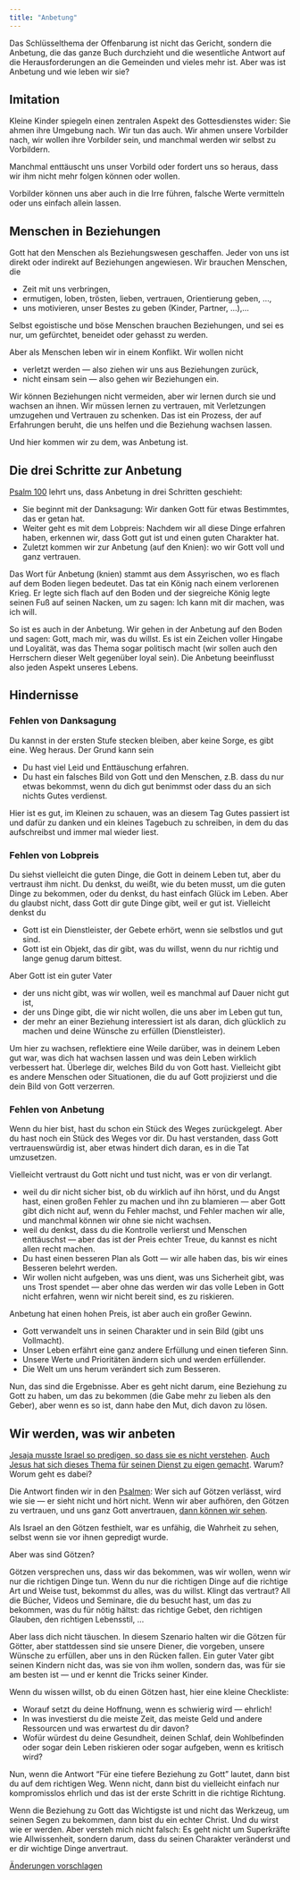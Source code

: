 ```yaml
---
title: "Anbetung"
---
```



Das Schlüsselthema der Offenbarung ist nicht das Gericht, sondern die Anbetung, die das ganze Buch durchzieht und die wesentliche Antwort auf die Herausforderungen an die Gemeinden und vieles mehr ist. Aber was ist Anbetung und wie leben wir sie?


## Imitation

<a name="01cb"></a>
Kleine Kinder spiegeln einen zentralen Aspekt des Gottesdienstes wider: Sie ahmen ihre Umgebung nach. Wir tun das auch. Wir ahmen unsere Vorbilder nach, wir wollen ihre Vorbilder sein, und manchmal werden wir selbst zu Vorbildern.

Manchmal enttäuscht uns unser Vorbild oder fordert uns so heraus, dass wir ihm nicht mehr folgen können oder wollen.

Vorbilder können uns aber auch in die Irre führen, falsche Werte vermitteln oder uns einfach allein lassen.


## Menschen in Beziehungen

<a name="9262"></a>
Gott hat den Menschen als Beziehungswesen geschaffen. Jeder von uns ist direkt oder indirekt auf Beziehungen angewiesen. Wir brauchen Menschen, die

- Zeit mit uns verbringen,
- ermutigen, loben, trösten, lieben, vertrauen, Orientierung geben, …,
- uns motivieren, unser Bestes zu geben (Kinder, Partner, …),…


Selbst egoistische und böse Menschen brauchen Beziehungen, und sei es nur, um gefürchtet, beneidet oder gehasst zu werden.

Aber als Menschen leben wir in einem Konflikt. Wir wollen nicht

- verletzt werden — also ziehen wir uns aus Beziehungen zurück,
- nicht einsam sein — also gehen wir Beziehungen ein.


Wir können Beziehungen nicht vermeiden, aber wir lernen durch sie und wachsen an ihnen. Wir müssen lernen zu vertrauen, mit Verletzungen umzugehen und Vertrauen zu schenken. Das ist ein Prozess, der auf Erfahrungen beruht, die uns helfen und die Beziehung wachsen lassen.

Und hier kommen wir zu dem, was Anbetung ist.


## Die drei Schritte zur Anbetung

<a name="9047"></a>
[Psalm 100](https://biblehub.com/interlinear/psalms/100-4.htm) lehrt uns, dass Anbetung in drei Schritten geschieht:

- Sie beginnt mit der Danksagung: Wir danken Gott für etwas Bestimmtes, das er getan hat.
- Weiter geht es mit dem Lobpreis: Nachdem wir all diese Dinge erfahren haben, erkennen wir, dass Gott gut ist und einen guten Charakter hat.
- Zuletzt kommen wir zur Anbetung (auf den Knien): wo wir Gott voll und ganz vertrauen.


Das Wort für Anbetung (knien) stammt aus dem Assyrischen, wo es flach auf dem Boden liegen bedeutet. Das tat ein König nach einem verlorenen Krieg. Er legte sich flach auf den Boden und der siegreiche König legte seinen Fuß auf seinen Nacken, um zu sagen: Ich kann mit dir machen, was ich will.

So ist es auch in der Anbetung. Wir gehen in der Anbetung auf den Boden und sagen: Gott, mach mir, was du willst. Es ist ein Zeichen voller Hingabe und Loyalität, was das Thema sogar politisch macht (wir sollen auch den Herrschern dieser Welt gegenüber loyal sein). Die Anbetung beeinflusst also jeden Aspekt unseres Lebens.


## Hindernisse

<a name="0a4e"></a>

### Fehlen von Danksagung

<a name="ba7e"></a>
Du kannst in der ersten Stufe stecken bleiben, aber keine Sorge, es gibt eine. Weg heraus. Der Grund kann sein

- Du hast viel Leid und Enttäuschung erfahren.
- Du hast ein falsches Bild von Gott und den Menschen, z.B. dass du nur etwas bekommst, wenn du dich gut benimmst oder dass du an sich nichts Gutes verdienst.


Hier ist es gut, im Kleinen zu schauen, was an diesem Tag Gutes passiert ist und dafür zu danken und ein kleines Tagebuch zu schreiben, in dem du das aufschreibst und immer mal wieder liest.


### Fehlen von Lobpreis

<a name="2354"></a>
Du siehst vielleicht die guten Dinge, die Gott in deinem Leben tut, aber du vertraust ihm nicht. Du denkst, du weißt, wie du beten musst, um die guten Dinge zu bekommen, oder du denkst, du hast einfach Glück im Leben. Aber du glaubst nicht, dass Gott dir gute Dinge gibt, weil er gut ist. Vielleicht denkst du

- Gott ist ein Dienstleister, der Gebete erhört, wenn sie selbstlos und gut sind.
- Gott ist ein Objekt, das dir gibt, was du willst, wenn du nur richtig und lange genug darum bittest.


Aber Gott ist ein guter Vater

- der uns nicht gibt, was wir wollen, weil es manchmal auf Dauer nicht gut ist,
- der uns Dinge gibt, die wir nicht wollen, die uns aber im Leben gut tun,
- der mehr an einer Beziehung interessiert ist als daran, dich glücklich zu machen und deine Wünsche zu erfüllen (Dienstleister).


Um hier zu wachsen, reflektiere eine Weile darüber, was in deinem Leben gut war, was dich hat wachsen lassen und was dein Leben wirklich verbessert hat. Überlege dir, welches Bild du von Gott hast. Vielleicht gibt es andere Menschen oder Situationen, die du auf Gott projizierst und die dein Bild von Gott verzerren.


### Fehlen von Anbetung

<a name="6a9a"></a>
Wenn du hier bist, hast du schon ein Stück des Weges zurückgelegt. Aber du hast noch ein Stück des Weges vor dir. Du hast verstanden, dass Gott vertrauenswürdig ist, aber etwas hindert dich daran, es in die Tat umzusetzen.

Vielleicht vertraust du Gott nicht und tust nicht, was er von dir verlangt.

- weil du dir nicht sicher bist, ob du wirklich auf ihn hörst, und du Angst hast, einen großen Fehler zu machen und ihn zu blamieren — aber Gott gibt dich nicht auf, wenn du Fehler machst, und Fehler machen wir alle, und manchmal können wir ohne sie nicht wachsen.
- weil du denkst, dass du die Kontrolle verlierst und Menschen enttäuschst — aber das ist der Preis echter Treue, du kannst es nicht allen recht machen.
- Du hast einen besseren Plan als Gott — wir alle haben das, bis wir eines Besseren belehrt werden.
- Wir wollen nicht aufgeben, was uns dient, was uns Sicherheit gibt, was uns Trost spendet — aber ohne das werden wir das volle Leben in Gott nicht erfahren, wenn wir nicht bereit sind, es zu riskieren.


Anbetung hat einen hohen Preis, ist aber auch ein großer Gewinn.

- Gott verwandelt uns in seinen Charakter und in sein Bild (gibt uns Vollmacht).
- Unser Leben erfährt eine ganz andere Erfüllung und einen tieferen Sinn.
- Unsere Werte und Prioritäten ändern sich und werden erfüllender.
- Die Welt um uns herum verändert sich zum Besseren.


Nun, das sind die Ergebnisse. Aber es geht nicht darum, eine Beziehung zu Gott zu haben, um das zu bekommen (die Gabe mehr zu lieben als den Geber), aber wenn es so ist, dann habe den Mut, dich davon zu lösen.


## Wir werden, was wir anbeten

<a name="6523"></a>
[Jesaja musste Israel so predigen, so dass sie es nicht verstehen](https://www.bibleserver.com/SLT/Jesaja6%2C8-10). [Auch Jesus hat sich dieses Thema für seinen Dienst zu eigen gemacht](https://www.bibleserver.com/SLT/Matth%C3%A4us13%2C13). Warum? Worum geht es dabei?

Die Antwort finden wir in den [Psalmen](https://www.bibleserver.com/SLT/Psalm135%2C15-18): Wer sich auf Götzen verlässt, wird wie sie — er sieht nicht und hört nicht. Wenn wir aber aufhören, den Götzen zu vertrauen, und uns ganz Gott anvertrauen, [dann können wir sehen](https://www.bibleserver.com/SLT/Johannes3%2C3).

Als Israel an den Götzen festhielt, war es unfähig, die Wahrheit zu sehen, selbst wenn sie vor ihnen gepredigt wurde.

Aber was sind Götzen?

Götzen versprechen uns, dass wir das bekommen, was wir wollen, wenn wir nur die richtigen Dinge tun. Wenn du nur die richtigen Dinge auf die richtige Art und Weise tust, bekommst du alles, was du willst. Klingt das vertraut? All die Bücher, Videos und Seminare, die du besucht hast, um das zu bekommen, was du für nötig hältst: das richtige Gebet, den richtigen Glauben, den richtigen Lebensstil, …

Aber lass dich nicht täuschen. In diesem Szenario halten wir die Götzen für Götter, aber stattdessen sind sie unsere Diener, die vorgeben, unsere Wünsche zu erfüllen, aber uns in den Rücken fallen. Ein guter Vater gibt seinen Kindern nicht das, was sie von ihm wollen, sondern das, was für sie am besten ist — und er kennt die Tricks seiner Kinder.

Wenn du wissen willst, ob du einen Götzen hast, hier eine kleine Checkliste:

- Worauf setzt du deine Hoffnung, wenn es schwierig wird — ehrlich!
- In was investierst du die meiste Zeit, das meiste Geld und andere Ressourcen und was erwartest du dir davon?
- Wofür würdest du deine Gesundheit, deinen Schlaf, dein Wohlbefinden oder sogar dein Leben riskieren oder sogar aufgeben, wenn es kritisch wird?


Nun, wenn die Antwort “Für eine tiefere Beziehung zu Gott” lautet, dann bist du auf dem richtigen Weg. Wenn nicht, dann bist du vielleicht einfach nur kompromisslos ehrlich und das ist der erste Schritt in die richtige Richtung.

Wenn die Beziehung zu Gott das Wichtigste ist und nicht das Werkzeug, um seinen Segen zu bekommen, dann bist du ein echter Christ. Und du wirst wie er werden. Aber versteh mich nicht falsch: Es geht nicht um Superkräfte wie Allwissenheit, sondern darum, dass du seinen Charakter veränderst und er dir wichtige Dinge anvertraut.




[Änderungen vorschlagen](https://github.com/revelation-today/revelation-today/blob/main/exampleSite/content/docs/topics/power/short/worship.de.md)
